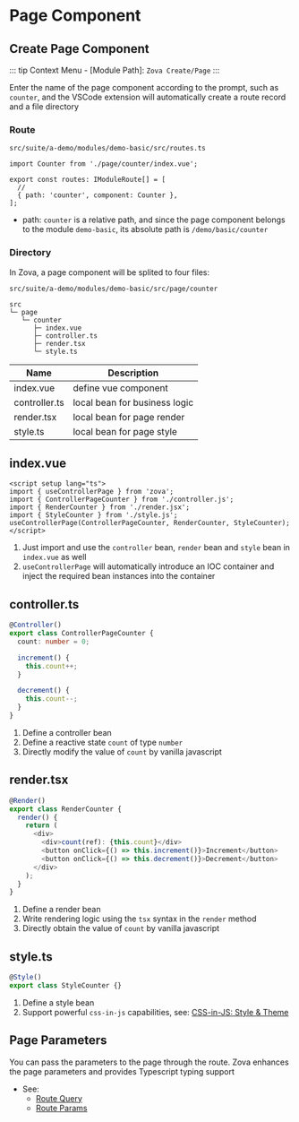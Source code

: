 # Page Component

## Create Page Component

::: tip
Context Menu - [Module Path]: `Zova Create/Page`
:::

Enter the name of the page component according to the prompt, such as `counter`, and the VSCode extension will automatically create a route record and a file directory

### Route

`src/suite/a-demo/modules/demo-basic/src/routes.ts`

```typescript{1,5}
import Counter from './page/counter/index.vue';

export const routes: IModuleRoute[] = [
  //
  { path: 'counter', component: Counter },
];
```

- path: `counter` is a relative path, and since the page component belongs to the module `demo-basic`, its absolute path is `/demo/basic/counter`

### Directory

In Zova, a page component will be splited to four files:

`src/suite/a-demo/modules/demo-basic/src/page/counter`

```
src
└─ page
   └─ counter
      ├─ index.vue
      ├─ controller.ts
      ├─ render.tsx
      └─ style.ts
```

| Name          | Description                   |
| ------------- | ----------------------------- |
| index.vue     | define vue component          |
| controller.ts | local bean for business logic |
| render.tsx    | local bean for page render    |
| style.ts      | local bean for page style     |

## index.vue

```vue
<script setup lang="ts">
import { useControllerPage } from 'zova';
import { ControllerPageCounter } from './controller.js';
import { RenderCounter } from './render.jsx';
import { StyleCounter } from './style.js';
useControllerPage(ControllerPageCounter, RenderCounter, StyleCounter);
</script>
```

1. Just import and use the `controller` bean, `render` bean and `style` bean in `index.vue` as well
2. `useControllerPage` will automatically introduce an IOC container and inject the required bean instances into the container

## controller.ts

```typescript
@Controller()
export class ControllerPageCounter {
  count: number = 0;

  increment() {
    this.count++;
  }

  decrement() {
    this.count--;
  }
}
```

1. Define a controller bean
2. Define a reactive state `count` of type `number`
3. Directly modify the value of `count` by vanilla javascript

## render.tsx

```typescript
@Render()
export class RenderCounter {
  render() {
    return (
      <div>
        <div>count(ref): {this.count}</div>
        <button onClick={() => this.increment()}>Increment</button>
        <button onClick={() => this.decrement()}>Decrement</button>
      </div>
    );
  }
}
```

1. Define a render bean
2. Write rendering logic using the `tsx` syntax in the `render` method
3. Directly obtain the value of `count` by vanilla javascript

## style.ts

```typescript
@Style()
export class StyleCounter {}
```

1. Define a style bean
2. Support powerful `css-in-js` capabilities, see: [CSS-in-JS: Style & Theme](../../techniques/css-in-js/introduction.md)

## Page Parameters

You can pass the parameters to the page through the route. Zova enhances the page parameters and provides Typescript typing support

- See:
  - [Route Query](../../techniques/router/route-query.md)
  - [Route Params](../../techniques/router/route-params.md)
